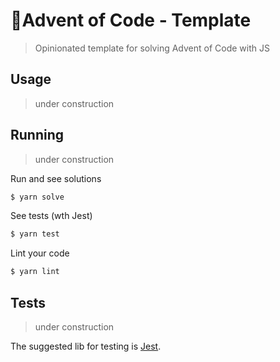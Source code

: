 # 🎄Advent of Code - Template

> Opinionated template for solving Advent of Code with JS

## Usage

> under construction

## Running

> under construction

Run and see solutions
```sh
$ yarn solve
```

See tests (wth Jest)
```sh
$ yarn test
```

Lint your code
```sh
$ yarn lint
```

## Tests

> under construction

The suggested lib for testing is [Jest](https://jestjs.io/).

